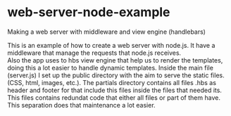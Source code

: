 # web-server-node-example
Making a web server with middleware and view engine (handlebars)

This is an example of how to create a web server with node.js. It have a middleware that manage the requests that node.js receives.  
Also the app uses to hbs view engine that help us to render the templates, doing this a lot easier to handle dynamic templates. 
Inside the main file (server.js) I set up the public directory with the aim to serve the static files. (CSS, html, images, etc.).
The partials directory contains all files .hbs as header and footer for that include this files inside the files that needed its.
This files contains redundat code that either all files or part of them have. This separation does that maintenance a lot easier.
